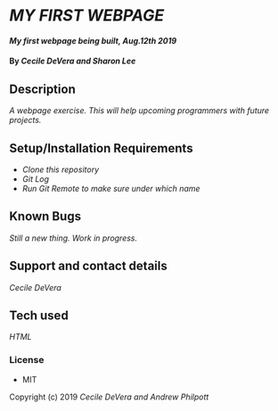 # _MY FIRST WEBPAGE_
#### _My first webpage being built, Aug.12th 2019_
#### By _**Cecile DeVera and Sharon Lee**_
## Description

_A webpage exercise. This will help upcoming programmers with future projects._

## Setup/Installation Requirements
* _Clone this repository_
* _Git Log_
* _Run Git Remote to make sure under which name_

## Known Bugs
_Still a new thing. Work in progress._

## Support and contact details
_Cecile DeVera_

## Tech used
_HTML_

### License
* MIT

Copyright (c) 2019 _Cecile DeVera and Andrew Philpott_

